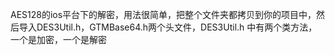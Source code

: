 AES128的ios平台下的解密，用法很简单，把整个文件夹都拷贝到你的项目中，然后导入DES3Util.h，GTMBase64.h两个头文件，DES3Util.h
中有两个类方法，一个是加密，一个是解密
